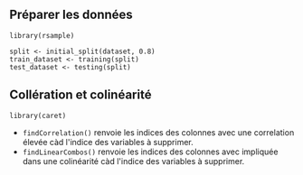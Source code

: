 ## Préparer les données 

`library(rsample)`

```
split <- initial_split(dataset, 0.8)
train_dataset <- training(split)
test_dataset <- testing(split)
```

## Collération et colinéarité

`library(caret)`

* `findCorrelation()`  renvoie les indices des colonnes avec une correlation élevée càd l'indice des variables à supprimer.
* `findLinearCombos()` renvoie les indices des colonnes avec impliquée dans une colinéarité càd l'indice des variables à supprimer.